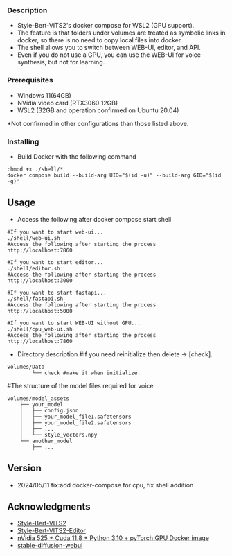 ### Description
* Style-Bert-VITS2's docker compose for WSL2 (GPU support).
* The feature is that folders under volumes are treated as symbolic links in docker, so there is no need to copy local files into docker.
* The shell allows you to switch between WEB-UI, editor, and API.
* Even if you do not use a GPU, you can use the WEB-UI for voice synthesis, but not for learning.

### Prerequisites

* Windows 11(64GB)
* NVidia video card (RTX3060 12GB)
* WSL2 (32GB and operation confirmed on Ubuntu 20.04)

*Not confirmed in other configurations than those listed above.

### Installing

* Build Docker with the following command
```
chmod +x ./shell/*
docker compose build --build-arg UID="$(id -u)" --build-arg GID="$(id -g)" 
```

## Usage

* Access the following after docker compose start shell
```
#If you want to start web-ui...
./shell/web-ui.sh
#Access the following after starting the process
http://localhost:7860

#If you want to start editor...
./shell/editor.sh
#Access the following after starting the process
http://localhost:3000

#If you want to start fastapi...
./shell/fastapi.sh
#Access the following after starting the process
http://localhost:5000

#If you want to start WEB-UI without GPU...
./shell/cpu_web-ui.sh
#Access the following after starting the process
http://localhost:7860
```

* Directory description
#If you need reinitialize then delete → [check].
```
volumes/Data
        └── check #make it when initialize.
```
#The structure of the model files required for voice 
```
volumes/model_assets
    ├── your_model
    │   ├── config.json
    │   ├── your_model_file1.safetensors
    │   ├── your_model_file2.safetensors
    │   ├── ...
    │   └── style_vectors.npy
    └── another_model
        ├── ...
```

## Version

* 2024/05/11 fix:add docker-compose for cpu, fix shell addition

## Acknowledgments

* [Style-Bert-VITS2](https://github.com/litagin02/Style-Bert-VITS2)
* [Style-Bert-VITS2-Editor](https://github.com/litagin02/Style-Bert-VITS2-Editor)
* [nVidia 525 + Cuda 11.8 + Python 3.10 + pyTorch GPU Docker image](https://dev.to/ordigital/nvidia-525-cuda-118-python-310-pytorch-gpu-docker-image-1l4a)
* [stable-diffusion-webui](https://github.com/AUTOMATIC1111/stable-diffusion-webui) 
